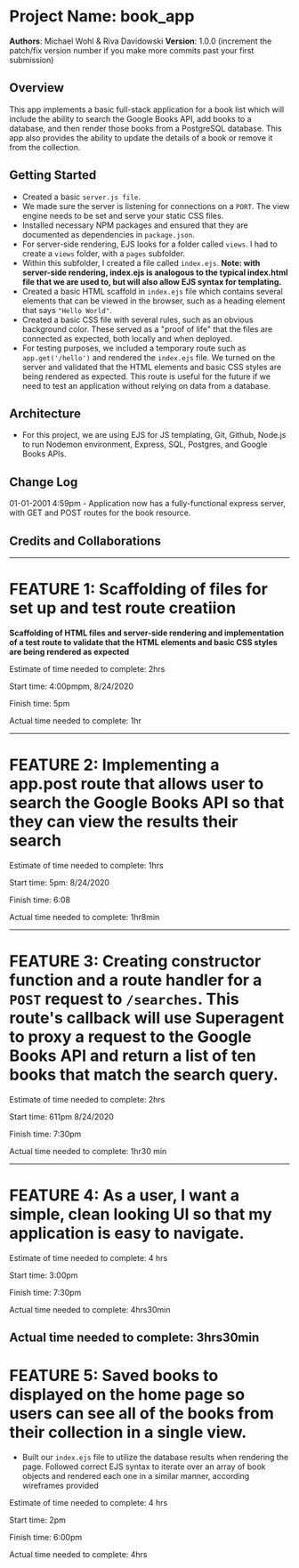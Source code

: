 # Project Name: book_app
**Authors**: Michael Wohl & Riva Davidowski
**Version**: 1.0.0 (increment the patch/fix version number if you make more commits past your first submission)

## Overview
This app implements a basic full-stack application for a book list which will include the ability to search the Google Books API, add books to a database, and then render those books from a PostgreSQL database. This app also provides the ability to update the details of a book or remove it from the collection.

## Getting Started
* Created a basic `server.js file`. 
* We made sure the server is listening for connections on a `PORT`. The view engine needs to be set and serve your static CSS files.
* Installed necessary NPM packages and ensured that they are documented as dependencies in  `package.json`.
* For server-side rendering, EJS looks for a folder called `views`. I had to create a `views` folder, with a `pages` subfolder. 
* Within this subfolder, I created a file called `index.ejs`. 
**Note: with server-side rendering, index.ejs is analogous to the typical index.html file that we are used to, but will also allow EJS syntax for templating.**
* Created a basic HTML scaffold in `index.ejs` file which contains several elements that can be viewed in the browser, such as a heading element that says `"Hello World"`. 
* Created a basic CSS file with several rules, such as an obvious background color. These served as a "proof of life" that the files are connected as expected, both locally and when deployed.
* For testing purposes, we included a temporary route such as `app.get('/hello')` and rendered the `index.ejs` file. We turned on the server and validated that the HTML elements and basic CSS styles are being rendered as expected. This route is useful for the future if we need to test an application without relying on data from a database.

## Architecture
* For this project, we are using EJS for JS templating, Git, Github, Node.js to run Nodemon environment, Express, SQL, Postgres, and Google Books APIs.

## Change Log

01-01-2001 4:59pm - Application now has a fully-functional express server, with GET and POST routes for the book resource.

## Credits and Collaborations

----------------------------

# FEATURE 1: Scaffolding of files for set up and test route creatiion
**Scaffolding of HTML files and server-side rendering and implementation of a test route to validate that the HTML elements and basic CSS styles are being rendered as expected**

Estimate of time needed to complete: 2hrs

Start time: 4:00pmpm, 8/24/2020

Finish time: 5pm

Actual time needed to complete: 1hr

------
# FEATURE 2: Implementing a app.post route that allows user to search the Google Books API so that they can view the results their search

Estimate of time needed to complete: 1hrs

Start time: 5pm: 8/24/2020

Finish time: 6:08

Actual time needed to complete: 1hr8min

-----------------
# FEATURE 3: Creating constructor function and a route handler for a `POST` request to `/searches`. This route's callback will use Superagent to proxy a request to the Google Books API and return a list of ten books that match the search query.

Estimate of time needed to complete: 2hrs

Start time: 611pm 8/24/2020

Finish time: 7:30pm

Actual time needed to complete: 1hr30 min

----
# FEATURE 4: As a user, I want a simple, clean looking UI so that my application is easy to navigate.

Estimate of time needed to complete: 4 hrs

Start time: 3:00pm

Finish time: 7:30pm

Actual time needed to complete: 4hrs30min

Actual time needed to complete: 3hrs30min
-------
# FEATURE 5: Saved books to displayed on the home page so users can see all of the books from their collection in a single view.
- Built our `index.ejs` file to utilize the database results when rendering the page. Followed correct EJS syntax to iterate over an array of book objects and rendered each one in a similar manner, according wireframes provided

Estimate of time needed to complete: 4 hrs

Start time: 2pm

Finish time: 6:00pm

Actual time needed to complete: 4hrs




